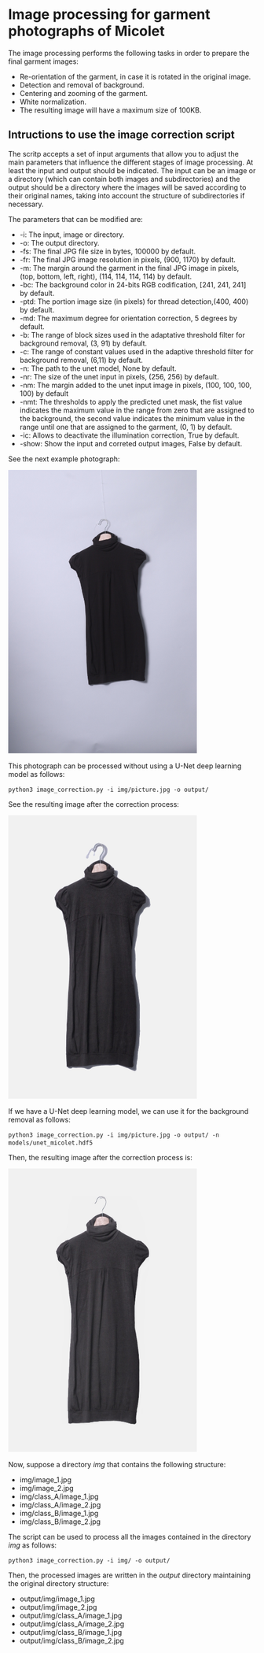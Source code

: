# Image processing for garment photographs of Micolet

The image processing performs the following tasks in order to prepare the final garment images:

* Re-orientation of the garment, in case it is rotated in the original image.
* Detection and removal of background.
* Centering and zooming of the garment.
* White normalization.
* The resulting image will have a maximum size of 100KB.

## Intructions to use the image correction script

The scritp accepts a set of input arguments that allow you to adjust the main parameters that influence the different stages of image processing.
At least the input and output should be indicated. The input can be an image or a directory (which can contain both images and subdirectories) 
and the output should be a directory where the images will be saved according to their original names, taking into account the structure of subdirectories if necessary.

The parameters that can be modified are:
- -i: The input, image or directory.
- -o: The output directory.
- -fs: The final JPG file size in bytes, 100000 by default.
- -fr: The final JPG image resolution in pixels, (900, 1170) by default.
- -m: The margin around the garment in the final JPG image in pixels, (top, bottom, left, right), (114, 114, 114, 114) by default.
- -bc: The background color in 24-bits RGB codification, [241, 241, 241] by default.
- -ptd: The portion image size (in pixels) for thread detection,(400, 400) by default.
- -md: The maximum degree for orientation correction, 5 degrees by default.
- -b: The range of block sizes used in the adaptative threshold filter for background removal, (3, 91) by default.
- -c: The range of constant values used in the adaptive threshold filter for background removal, (6,11) by default.
- -n: The path to the unet model, None by default.
- -nr: The size of the unet input in pixels, (256, 256) by default.
- -nm: The margin added to the unet input image in pixels, (100, 100, 100, 100) by default
- -nmt: The thresholds to apply the predicted unet mask, the fist value indicates the maximum value in the range from zero that are assigned to the background, 
the second value indicates the minimum value in the range until one that are assigned to the garment, (0, 1) by default.
- -ic: Allows to deactivate the illumination correction, True by default.
- -show: Show the input and correted output images, False by default.

See the next example photograph:


<img src="img/picture.jpg"  width="384" height="576">


This photograph can be processed without using a U-Net deep learning model as follows:
```console
python3 image_correction.py -i img/picture.jpg -o output/
```
See the resulting image after the correction process:


<img src="img/corrected_1.jpg"  width="384" height="576">

If we have a U-Net deep learning model, we can use it for the background removal as follows:
```console
python3 image_correction.py -i img/picture.jpg -o output/ -n models/unet_micolet.hdf5
```
Then, the resulting image after the correction process is:


<img src="img/corrected_2.jpg"  width="384" height="576">


Now, suppose a directory *img* that contains the following structure:
- img/image_1.jpg
- img/image_2.jpg
- img/class_A/image_1.jpg
- img/class_A/image_2.jpg
- img/class_B/image_1.jpg
- img/class_B/image_2.jpg

The script can be used to process all the images contained in the directory *img* as follows:
```console
python3 image_correction.py -i img/ -o output/
```
Then, the processed images are written in the *output* directory maintaining the original directory structure:
- output/img/image_1.jpg
- output/img/image_2.jpg
- output/img/class_A/image_1.jpg
- output/img/class_A/image_2.jpg
- output/img/class_B/image_1.jpg
- output/img/class_B/image_2.jpg

